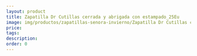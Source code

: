 ```yaml
---
layout: product
title: Zapatilla Dr Cutillas cerrada y abrigada con estampado_25Eu
image: img/productos/zapatillas-senora-invierno/Zapatilla Dr Cutillas cerrada y abrigada con estampado_25Eu.webp
price: 
tags: 
description: 
order: 0
---
```

